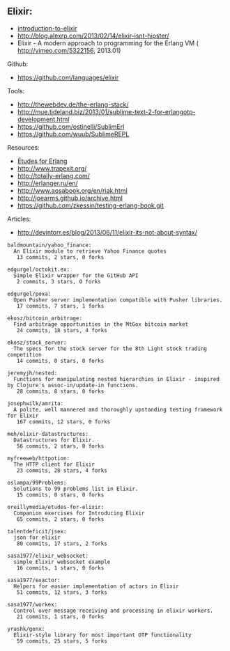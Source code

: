 ## Elixir:
- [introduction-to-elixir](http://alanpeabody.com/presentations/introduction-to-elixir/)
- http://blog.alexrp.com/2013/02/14/elixir-isnt-hipster/
- Elixir - A modern approach to programming for the Erlang VM ( http://vimeo.com/5322156, 2013.01)

Github:
  - https://github.com/languages/elixir


Tools:
  - http://thewebdev.de/the-erlang-stack/
  - http://mue.tideland.biz/2013/01/sublime-text-2-for-erlangotp-development.html
  - https://github.com/ostinelli/SublimErl
  - https://github.com/wuub/SublimeREPL

Resources:
  - [Études for Erlang](http://chimera.labs.oreilly.com/books/1234000000726/index.html)
  - http://www.trapexit.org/
  - http://totally-erlang.com/
  - http://erlanger.ru/en/
  - http://www.aosabook.org/en/riak.html
  - http://joearms.github.io/archive.html
  - https://github.com/zkessin/testing-erlang-book.git


Articles:
  - http://devintorr.es/blog/2013/06/11/elixir-its-not-about-syntax/

<!-- PROJECTS_LIST_START -->
    baldmountain/yahoo_finance:
      An Elixir module to retrieve Yahoo Finance quotes
       13 commits, 2 stars, 0 forks

    edgurgel/octokit.ex:
      Simple Elixir wrapper for the GitHub API
       2 commits, 3 stars, 0 forks

    edgurgel/poxa:
      Open Pusher server implementation compatible with Pusher libraries.
       17 commits, 7 stars, 1 forks

    ekosz/bitcoin_arbitrage:
      Find arbitrage opportunities in the MtGox bitcoin market
       24 commits, 18 stars, 4 forks

    ekosz/stock_server:
      The specs for the stock server for the 8th Light stock trading competition
       14 commits, 0 stars, 0 forks

    jeremyjh/nested:
      Functions for manipulating nested hierarchies in Elixir - inspired by Clojure's assoc-in/update-in functions.
       28 commits, 8 stars, 0 forks

    josephwilk/amrita:
      A polite, well mannered and thoroughly upstanding testing framework for Elixir
       167 commits, 12 stars, 0 forks

    meh/elixir-datastructures:
      Datastructures for Elixir.
       56 commits, 2 stars, 0 forks

    myfreeweb/httpotion:
      The HTTP client for Elixir
       23 commits, 28 stars, 4 forks

    oslampa/99Problems:
      Solutions to 99 problems list in Elixir.
       15 commits, 0 stars, 0 forks

    oreillymedia/etudes-for-elixir:
      Companion exercises for Introducing Elixir
       65 commits, 2 stars, 0 forks

    talentdeficit/jsex:
      json for elixir
       80 commits, 17 stars, 2 forks

    sasa1977/elixir_websocket:
      simple Elixir websocket example
       16 commits, 1 stars, 0 forks

    sasa1977/exactor:
      Helpers for easier implementation of actors in Elixir
       51 commits, 12 stars, 3 forks

    sasa1977/workex:
      Control over message receiving and processing in elixir workers.
       21 commits, 1 stars, 0 forks

    yrashk/genx:
      Elixir-style library for most important OTP functionality
       59 commits, 25 stars, 5 forks
<!-- PROJECTS_LIST_END -->
